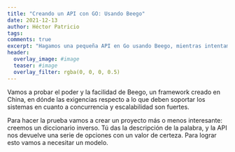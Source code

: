 ```yaml
---
title: "Creando un API con GO: Usando Beego"
date: 2021-12-13
author: Héctor Patricio
tags:
comments: true
excerpt: "Hagamos una pequeña API en Go usando Beego, mientras intentamos seguir los principios de Domain Driven Design"
header:
  overlay_image: #image
  teaser: #image
  overlay_filter: rgba(0, 0, 0, 0.5)
---
```


Vamos a probar el poder y la facilidad de Beego, un framework creado en China, en dónde las exigencias respecto a lo que deben soportar los sistemas en cuanto a concurrencia y escalabilidad son fuertes.

Para hacer la prueba vamos a crear un proyecto más o menos interesante: creemos un diccionario inverso. Tú das la descripción de la palabra, y la API nos devuelve una serie de opciones con un valor de certeza. Para lograr esto vamos a necesitar un modelo.
